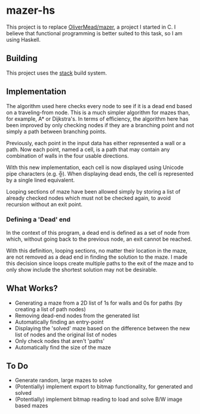 # mazer-hs
This project is to replace [OliverMead/mazer](https://github.com/OliverMead/mazer),
a project I started in C.
I believe that functional programming is better suited to this task, so I am
using Haskell.

## Building
This project uses the [stack](https://docs.haskellstack.org/en/stable/build_command/) build system.

## Implementation
The algorithm used here checks every node to see if it is a dead end based on a traveling-from node.
This is a much simpler algorithm for mazes than, for example, A\* or Dijkstra's.
In terms of efficiency, the algorithm here has been improved by only checking nodes if they are a 
branching point and not simply a path between branching points.

Previously, each point in the input data has either represented a wall or a path. Now each point, 
named a cell, is a path that may contain any combination of walls in the four usable directions.

With this new implementation, each cell is now displayed using Unicode pipe characters (e.g. ╬). When 
displaying dead ends, the cell is represented by a single lined equivalent.

Looping sections of maze have been allowed simply by storing a list of already checked nodes
which must not be checked again, to avoid recursion without an exit point.

### Defining a 'Dead' end 
In the context of this program, a dead end is defined as a set of node from which, without going back to the 
previous node, an exit cannot be reached. 

With this definition, looping sections, no matter their location in the maze, are not removed as a dead end in
finding the solution to the maze. I made this decision since loops create multiple paths to the exit of the maze and
to only show include the shortest solution may not be desirable.

## What Works?
- Generating a maze from a 2D list of 1s for walls and 0s for paths (by creating a list of path nodes)
- Removing dead-end nodes from the generated list
- Automatically finding an entry-point
- Displaying the 'solved' maze based on the difference between the new list of nodes and the original list of nodes
- Only check nodes that aren't 'paths'
- Automatically find the size of the maze

## To Do
- Generate random, large mazes to solve
- (Potentially) implement export to bitmap functionality, for generated and solved 
- (Potentially) implement bitmap reading to load and solve B/W image based mazes
